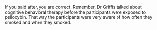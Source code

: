 If you said after, you are correct. Remember, Dr Griffis talked about cognitive
behavioral therapy before the participants were exposed to psilocybin. That way
the participants were very aware of how often they smoked and when they smoked.
